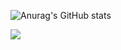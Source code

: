 <!---
AhmadHRai/AhmadHRai is a ✨ special ✨ repository because its `README.md` (this file) appears on your GitHub profile.
You can click the Preview link to take a look at your changes.
--->
![Anurag's GitHub stats](https://github-readme-stats.vercel.app/api?username=AhmadHRai&show_icons=true&theme=transparent)

![](https://komarev.com/ghpvc/?username=AhmadHRai&color=blueviolet&style=flat-square&label=Stalkers)
